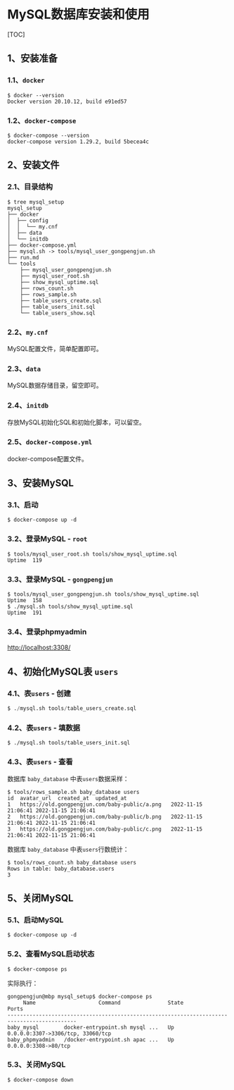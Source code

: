 # MySQL数据库安装和使用

[TOC]

## 1、安装准备

### 1.1、`docker`

```shell
$ docker --version
Docker version 20.10.12, build e91ed57
```

### 1.2、`docker-compose`

```shell
$ docker-compose --version
docker-compose version 1.29.2, build 5becea4c
```

## 2、安装文件

### 2.1、目录结构

```shell
$ tree mysql_setup
mysql_setup
├── docker
│  ├── config
│  │  └── my.cnf
│  ├── data
│  └── initdb
├── docker-compose.yml
├── mysql.sh -> tools/mysql_user_gongpengjun.sh
├── run.md
└── tools
    ├── mysql_user_gongpengjun.sh
    ├── mysql_user_root.sh
    ├── show_mysql_uptime.sql    
    ├── rows_count.sh
    ├── rows_sample.sh
    ├── table_users_create.sql
    ├── table_users_init.sql
    └── table_users_show.sql
```

### 2.2、`my.cnf`

MySQL配置文件，简单配置即可。

### 2.3、`data`

MySQL数据存储目录，留空即可。

### 2.4、`initdb`

存放MySQL初始化SQL和初始化脚本，可以留空。

### 2.5、`docker-compose.yml`

docker-compose配置文件。


## 3、安装MySQL

### 3.1、启动


```shell
$ docker-compose up -d
```

### 3.2、登录MySQL - `root`

```shell
$ tools/mysql_user_root.sh tools/show_mysql_uptime.sql
Uptime	119
```

### 3.3、登录MySQL - `gongpengjun`

```shell
$ tools/mysql_user_gongpengjun.sh tools/show_mysql_uptime.sql
Uptime	158
$ ./mysql.sh tools/show_mysql_uptime.sql
Uptime	191
```

### 3.4、登录phpmyadmin

[http://localhost:3308/](http://localhost:3308/)

## 4、初始化MySQL表 `users`

### 4.1、表`users` - 创建

```sql
$ ./mysql.sh tools/table_users_create.sql
```

### 4.2、表`users` - 填数据

```shell
$ ./mysql.sh tools/table_users_init.sql
```


### 4.3、表`users` - 查看

数据库 `baby_database` 中表`users`数据采样：

```shell
$ tools/rows_sample.sh baby_database users
id  avatar_url  created_at  updated_at
1   https://old.gongpengjun.com/baby-public/a.png   2022-11-15 21:06:41 2022-11-15 21:06:41
2   https://old.gongpengjun.com/baby-public/b.png   2022-11-15 21:06:41 2022-11-15 21:06:41
3   https://old.gongpengjun.com/baby-public/c.png   2022-11-15 21:06:41 2022-11-15 21:06:41
```

数据库 `baby_database` 中表`users`行数统计：

```shell
$ tools/rows_count.sh baby_database users
Rows in table: baby_database.users
3
```

## 5、关闭MySQL

### 5.1、启动MySQL

```shell
$ docker-compose up -d
```

### 5.2、查看MySQL启动状态

```shell
$ docker-compose ps
```

实际执行：

```shell
gongpengjun@mbp mysql_setup$ docker-compose ps
     Name                    Command               State                 Ports
--------------------------------------------------------------------------------------------
baby_mysql        docker-entrypoint.sh mysql ...   Up      0.0.0.0:3307->3306/tcp, 33060/tcp
baby_phpmyadmin   /docker-entrypoint.sh apac ...   Up      0.0.0.0:3308->80/tcp
```

### 5.3、关闭MySQL

```shell
$ docker-compose down
```

